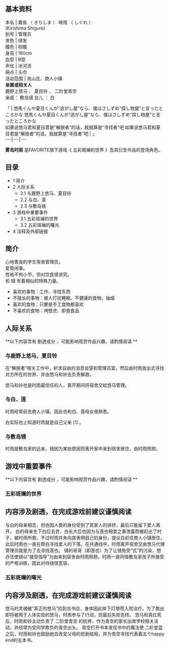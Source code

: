 **基本资料**  
---  
本名  |  霧島  （  きりしま  ）  時雨  （  しぐれ  ）    
(Kirishima Shigure)  
别号  |  管理员   
发色  |  绿发   
瞳色  |  棕瞳   
身高  |  180cm   
血型  |  B型   
声优  |  冰河流   
萌点  |  头巾   
活动范围  |  岚山庄、商人小镇   
**亲属或相关人**  
鹿野上悠马  、  夏目铃  、  二阶堂青空  
亲戚：  敷岛镜  女儿  ：  白  
  
「  |  悠馬くんや夏目くんが“逃がし屋”なら、僕はさしずめ“探し物屋”と言ったところかな  悠馬くんや夏目くんが“逃がし屋”なら、僕はさしずめ“探し物屋”と言ったところかな    
如果说悠马君和夏目君是“解脱者”的话，我就算是“寻找者”吧  如果说悠马君和夏目君是“解脱者”的话，我就算是“寻找者”吧  |  」   
---|---|---  
  
**雾岛时雨** 是FAVORITE旗下游戏《  五彩斑斓的世界  》及其衍生作品的登场角色。

##  目录

  * 1  简介 
  * 2  人际关系 
    * 2.1  与鹿野上悠马、夏目铃 
    * 2.2  与白、莲 
    * 2.3  与敷岛镜 
  * 3  游戏中重要事件 
    * 3.1  五彩斑斓的世界 
    * 3.2  五彩斑斓的曙光 
  * 4  注释及外部链接 

##  简介

心地善良的学生宿舍管理员。  
爱管闲事。  
性格不拘小节，但对饮食很讲究。  
和  镜  有着相似的特殊力量。

  * 喜欢的事物：工作、寻找东西 
  * 不擅长的事物：被人打扰睡眠、不健康的食物、抽烟 
  * 喜欢的食物：只要是手工食物都喜欢 
  * 不喜欢的食物：烤壁虎、即食食品 

##  人际关系

**以下内容含有 剧透成分  ，可能影响观赏作品兴趣，请酌情阅读 **

###  与鹿野上悠马、夏目铃

在“解脱者”相关工作中，祈求自由的消息会穿到管理员室，然后由时雨放出式寻找对方所在的世界、并由悠马和铃去负责解救。

悠马和铃也是时雨最信任的人，离开期间将宿舍交给悠马管理。

###  与白、莲

时雨经常前去商人小镇，因此也和白、莲母女很熟悉。

白实际也上知道时雨就是自己父亲  [1]  。

###  与敷岛镜

时雨是敷岛家的远亲，镜因为某些原因而离开家中来到宿舍居住，由时雨照顾。

##  游戏中重要事件

**以下内容含有 剧透成分  ，可能影响观赏作品兴趣，请酌情阅读 **

###  五彩斑斓的世界

内容涉及剧透，在完成游戏前建议谨慎阅读  
---  
与白的母亲相恋，但也因人类的身份受到了其家人的排挤，最后只能留下爱人离开。
白的母亲生下白后去世，白长大后也因为与莲也相爱之事泄露而被赶出了村子，被时雨所救，不过时雨并未向其表明自己的身份，提议白前往商人小镇居住，此后时雨也一直在帮白寻找爱人的下落。在共通线中，时雨离开宿舍交由悠马代理管理员就是为了去寻找莲也。
镜的哥哥（即莲也）为了让镜免受“式”的污染，想办法使镜以“接受指导”为由来到宿舍由时雨照顾，时雨一直同情敷岛家孩子所接受的严格训练，因此对待镜很宽容。  
  
###  五彩斑斓的曙光

内容涉及剧透，在完成游戏前建议谨慎阅读  
---  
悠马的灵魂被“真正的悠马”拉到古书店，身体因此摔下灯塔而入院治疗。为了救出即将被用于人体实验的悠马，时雨参与了行动，但最后失败告终。
悠马和真红死后，时雨和铃主动负责了  二阶堂青空  的抚养，作为青空的家长出席学校相关活动，并经常为受同学欺负的青空出头。  青空打开书本发现书中的魔法使
二阶堂蓝  之后，时雨和铃也鼓励她去改变父母的悲剧结局，并为青空寻找代表着五个happy end的五本书。  
  